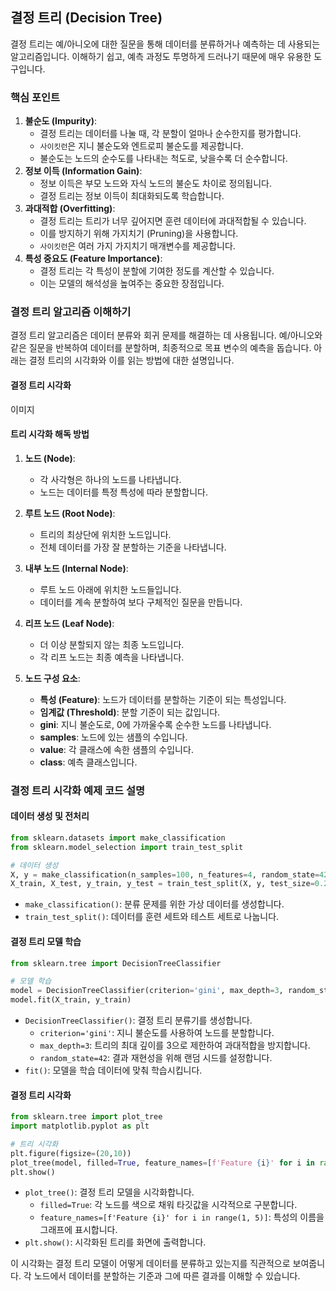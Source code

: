## 결정 트리 (Decision Tree)

결정 트리는 예/아니오에 대한 질문을 통해 데이터를 분류하거나 예측하는 데 사용되는 알고리즘입니다. 이해하기 쉽고, 예측 과정도 투명하게 드러나기 때문에 매우 유용한 도구입니다.

### 핵심 포인트

1. **불순도 (Impurity)**:
   - 결정 트리는 데이터를 나눌 때, 각 분할이 얼마나 순수한지를 평가합니다.
   - `사이킷런`은 지니 불순도와 엔트로피 불순도를 제공합니다.
   - 불순도는 노드의 순수도를 나타내는 척도로, 낮을수록 더 순수합니다.
2. **정보 이득 (Information Gain)**:
   - 정보 이득은 부모 노드와 자식 노드의 불순도 차이로 정의됩니다.
   - 결정 트리는 정보 이득이 최대화되도록 학습합니다.
3. **과대적합 (Overfitting)**:
   - 결정 트리는 트리가 너무 깊어지면 훈련 데이터에 과대적합될 수 있습니다.
   - 이를 방지하기 위해 가지치기 (Pruning)을 사용합니다.
   - `사이킷런`은 여러 가지 가지치기 매개변수를 제공합니다.
4. **특성 중요도 (Feature Importance)**:
   - 결정 트리는 각 특성이 분할에 기여한 정도를 계산할 수 있습니다.
   - 이는 모델의 해석성을 높여주는 중요한 장점입니다.

### 결정 트리 알고리즘 이해하기

결정 트리 알고리즘은 데이터 분류와 회귀 문제를 해결하는 데 사용됩니다. 예/아니오와 같은 질문을 반복하여 데이터를 분할하며, 최종적으로 목표 변수의 예측을 돕습니다. 아래는 결정 트리의 시각화와 이를 읽는 방법에 대한 설명입니다.

#### 결정 트리 시각화

이미지

#### 트리 시각화 해독 방법

1. **노드 (Node)**:
   - 각 사각형은 하나의 노드를 나타냅니다.
   - 노드는 데이터를 특정 특성에 따라 분할합니다.

2. **루트 노드 (Root Node)**:
   - 트리의 최상단에 위치한 노드입니다.
   - 전체 데이터를 가장 잘 분할하는 기준을 나타냅니다.

3. **내부 노드 (Internal Node)**:
   - 루트 노드 아래에 위치한 노드들입니다.
   - 데이터를 계속 분할하여 보다 구체적인 질문을 만듭니다.

4. **리프 노드 (Leaf Node)**:
   - 더 이상 분할되지 않는 최종 노드입니다.
   - 각 리프 노드는 최종 예측을 나타냅니다.

5. **노드 구성 요소**:
   - **특성 (Feature)**: 노드가 데이터를 분할하는 기준이 되는 특성입니다.
   - **임계값 (Threshold)**: 분할 기준이 되는 값입니다.
   - **gini**: 지니 불순도로, 0에 가까울수록 순수한 노드를 나타냅니다.
   - **samples**: 노드에 있는 샘플의 수입니다.
   - **value**: 각 클래스에 속한 샘플의 수입니다.
   - **class**: 예측 클래스입니다.

### 결정 트리 시각화 예제 코드 설명

#### 데이터 생성 및 전처리

```python
from sklearn.datasets import make_classification
from sklearn.model_selection import train_test_split

# 데이터 생성
X, y = make_classification(n_samples=100, n_features=4, random_state=42)
X_train, X_test, y_train, y_test = train_test_split(X, y, test_size=0.2, random_state=42)
```
- `make_classification()`: 분류 문제를 위한 가상 데이터를 생성합니다.
- `train_test_split()`: 데이터를 훈련 세트와 테스트 세트로 나눕니다.

#### 결정 트리 모델 학습

```python
from sklearn.tree import DecisionTreeClassifier

# 모델 학습
model = DecisionTreeClassifier(criterion='gini', max_depth=3, random_state=42)
model.fit(X_train, y_train)
```
- `DecisionTreeClassifier()`: 결정 트리 분류기를 생성합니다.
  - `criterion='gini'`: 지니 불순도를 사용하여 노드를 분할합니다.
  - `max_depth=3`: 트리의 최대 깊이를 3으로 제한하여 과대적합을 방지합니다.
  - `random_state=42`: 결과 재현성을 위해 랜덤 시드를 설정합니다.
- `fit()`: 모델을 학습 데이터에 맞춰 학습시킵니다.

#### 결정 트리 시각화

```python
from sklearn.tree import plot_tree
import matplotlib.pyplot as plt

# 트리 시각화
plt.figure(figsize=(20,10))
plot_tree(model, filled=True, feature_names=[f'Feature {i}' for i in range(1, 5)])
plt.show()
```
- `plot_tree()`: 결정 트리 모델을 시각화합니다.
  - `filled=True`: 각 노드를 색으로 채워 타깃값을 시각적으로 구분합니다.
  - `feature_names=[f'Feature {i}' for i in range(1, 5)]`: 특성의 이름을 그래프에 표시합니다.
- `plt.show()`: 시각화된 트리를 화면에 출력합니다.

이 시각화는 결정 트리 모델이 어떻게 데이터를 분류하고 있는지를 직관적으로 보여줍니다. 각 노드에서 데이터를 분할하는 기준과 그에 따른 결과를 이해할 수 있습니다.